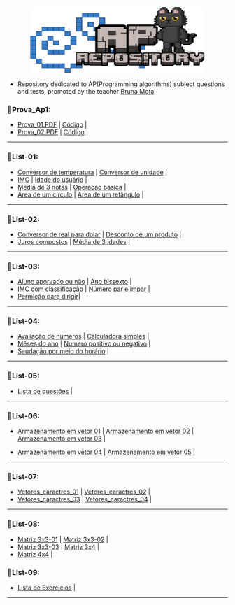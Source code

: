 
<div align="center">
  <img src="https://github.com/Paulo-if/AP1/blob/main/All/2.png" width="400" height="150">
</div>

- Repository dedicated to AP(Programming algorithms) subject questions and tests, promoted by the teacher [Bruna Mota](https://github.com/brunamota)

### 🐾Prova_Ap1:
- [Prova_01.PDF](https://github.com/Paulo-if/AP1/blob/main/All/Prova_Ap1/Prova.pdf) | [Código](https://github.com/Paulo-if/AP1/blob/main/All/Prova_Ap1/Prova-01.c) |
- [Prova_02.PDF](https://github.com/Paulo-if/AP1/blob/main/All/Prova_Ap1/Prova_02.pdf.pdf) | [Código](https://github.com/Paulo-if/AP1/blob/main/All/Prova_Ap1/Prova_02.c) |

--- 

### 🐾List-01:
  - [Conversor de temperatura](https://github.com/Paulo-if/AP1/blob/main/All/List_01/conversor_celsius_farenheit.c) | [Conversor de unidade](https://github.com/Paulo-if/AP1/blob/main/All/List_01/conversor_de_unidades.c) |
  - [IMC]() | [Idade do usuário](https://github.com/Paulo-if/AP1/blob/main/All/List_01/idade_usu%C3%A1rio.c) |
  - [Média de 3 notas](https://github.com/Paulo-if/AP1/blob/main/All/List_01/media_3_notas.c) | [Operação básica](https://github.com/Paulo-if/AP1/blob/main/All/List_01/calculo_imc.c) |
  - [Área de um círculo](https://github.com/Paulo-if/AP1/blob/main/All/List_01/area_circulo.c) | [Área de um retângulo](https://github.com/Paulo-if/AP1/blob/main/All/List_01/area_retangulo.c) |

---

### 🐾List-02:
- [Conversor de real para dolar](https://github.com/Paulo-if/AP1/blob/main/All/List_02/real_dolar.c) | [Desconto de um produto](https://github.com/Paulo-if/AP1/blob/main/All/List_02/desconto_produtos.c) |
- [Juros compostos](https://github.com/Paulo-if/AP1/blob/main/All/List_02/juros_compostos.c) | [Média de 3 idades](https://github.com/Paulo-if/AP1/blob/main/All/List_02/media_3_idades.c) |

---

### 🐾List-03:
- [Aluno aporvado ou não](https://github.com/Paulo-if/AP1/blob/main/All/List_03/aprovacao_aluno.c) | [Ano bissexto](https://github.com/Paulo-if/AP1/blob/main/All/List_03/ano_bi.c) |
- [IMC com classificação](https://github.com/Paulo-if/AP1/blob/main/All/List_03/imc_completo.c) | [Número par e impar](https://github.com/Paulo-if/AP1/blob/main/All/List_03/impar_par.c) |
- [Permição para dirigir](https://github.com/Paulo-if/AP1/blob/main/All/List_03/cnh.c)|

---

### 🐾List-04:
- [Avaliação de números](https://github.com/Paulo-if/AP1/blob/main/All/List_04/avaliacao_numerica.c) | [Calculadora simples](https://github.com/Paulo-if/AP1/blob/main/All/List_04/operacao_matem%C3%A1tica.c) |
- [Mêses do ano](https://github.com/Paulo-if/AP1/blob/main/All/List_04/mes_correspondente.c) | [Numero positivo ou negativo](https://github.com/Paulo-if/AP1/blob/main/All/List_04/num_positivo_negativo.c) |
- [Saudação por meio do horário](https://github.com/Paulo-if/AP1/blob/main/All/List_04/saudacao_horario.c) |

---

### 🐾List-05:
- [Lista de questões](https://github.com/Paulo-if/AP1/blob/main/All/List_05/Lista%20de%20quest%C3%B5es.c) |

---

### 🐾List-06:
- [Armazenamento em vetor 01](https://github.com/Paulo-if/AP1/blob/main/All/List_06/Armaze_em_vetor_1.c) | [Armazenamento em vetor 02](https://github.com/Paulo-if/AP1/blob/main/All/List_06/Armaze_em_vetor_2.c) | [Armazenamento em vetor 03](https://github.com/Paulo-if/AP1/blob/main/All/List_06/Armaze_em_vetor_4.c) |

- [Armazenamento em vetor 04](https://github.com/Paulo-if/AP1/blob/main/All/List_06/Armaze_em_vetor_4.c) | [Armazenamento em vetor 05](https://github.com/Paulo-if/AP1/blob/main/All/List_06/Armaze_em_vetor_5.c) |

--- 

### 🐾List-07:
- [Vetores_caractres_01](https://github.com/Paulo-if/AP1/blob/main/All/List_07/Vetores_caracteres_01.c) | [Vetores_caractres_02](https://github.com/Paulo-if/AP1/blob/main/All/List_07/Vetores_caracteres_02.c) |
- [Vetores_caractres_03](https://github.com/Paulo-if/AP1/blob/main/All/List_07/Vetores_caracteres_03.c) | [Vetores_caractres_04](https://github.com/Paulo-if/AP1/blob/main/All/List_07/Vetores_caracteres_04.c) | 

---

### 🐾List-08:
- [Matriz 3x3-01](https://github.com/Paulo-if/AP1/blob/main/All/List_08/Matriz_3x3_01.c) | [Matriz 3x3-02](https://github.com/Paulo-if/AP1/blob/main/All/List_08/Matriz_3x3_02.c) |
- [Matriz 3x3-03](https://github.com/Paulo-if/AP1/blob/main/All/List_08/Matriz_3x3_03.c) | [Matriz 3x4](https://github.com/Paulo-if/AP1/blob/main/All/List_08/Matriz_3x4.c) |
- [Matriz 4x4](https://github.com/Paulo-if/AP1/blob/main/All/List_08/Matriz_4x4.C) | 

### 🐾List-09:
- [Lista de Exercicios](https://github.com/Paulo-if/AP1/blob/main/All/List_09/Atividade01.c) |

--- 
